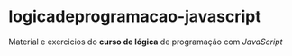 # logicadeprogramacao-javascript
 Material e exercicios do **curso de lógica** de programação com *JavaScript*
